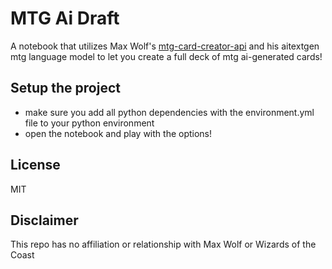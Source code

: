 # MTG Ai Draft
A notebook that utilizes Max Wolf's [mtg-card-creator-api](https://github.com/minimaxir/mtg-card-creator-api/) and his aitextgen mtg language model to let you create a full deck of
mtg ai-generated cards!

## Setup the project
* make sure you add all python dependencies with the environment.yml file to your python environment 
* open the notebook and play with the options!


## License

MIT

## Disclaimer

This repo has no affiliation or relationship with Max Wolf or Wizards of the Coast
